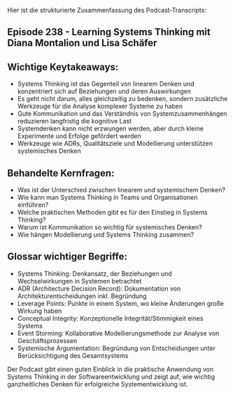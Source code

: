 Hier ist die strukturierte Zusammenfassung des Podcast-Transcripts:

## Episode 238 - Learning Systems Thinking mit Diana Montalion und Lisa Schäfer

## Wichtige Keytakeaways:
- Systems Thinking ist das Gegenteil von linearem Denken und konzentriert sich auf Beziehungen und deren Auswirkungen
- Es geht nicht darum, alles gleichzeitig zu bedenken, sondern zusätzliche Werkzeuge für die Analyse komplexer Systeme zu haben
- Gute Kommunikation und das Verständnis von Systemzusammenhängen reduzieren langfristig die kognitive Last
- Systemdenken kann nicht erzwungen werden, aber durch kleine Experimente und Erfolge gefördert werden
- Werkzeuge wie ADRs, Qualitätsziele und Modellierung unterstützen systemisches Denken

## Behandelte Kernfragen:
- Was ist der Unterschied zwischen linearem und systemischem Denken?
- Wie kann man Systems Thinking in Teams und Organisationen einführen?
- Welche praktischen Methoden gibt es für den Einstieg in Systems Thinking?
- Warum ist Kommunikation so wichtig für systemisches Denken?
- Wie hängen Modellierung und Systems Thinking zusammen?

## Glossar wichtiger Begriffe:
- Systems Thinking: Denkansatz, der Beziehungen und Wechselwirkungen in Systemen betrachtet
- ADR (Architecture Decision Record): Dokumentation von Architekturentscheidungen inkl. Begründung
- Leverage Points: Punkte in einem System, wo kleine Änderungen große Wirkung haben
- Conceptual Integrity: Konzeptionelle Integrität/Stimmigkeit eines Systems
- Event Storming: Kollaborative Modellierungsmethode zur Analyse von Geschäftsprozessen
- Systemische Argumentation: Begründung von Entscheidungen unter Berücksichtigung des Gesamtsystems

Der Podcast gibt einen guten Einblick in die praktische Anwendung von Systems Thinking in der Softwareentwicklung und zeigt auf, wie wichtig ganzheitliches Denken für erfolgreiche Systementwicklung ist.